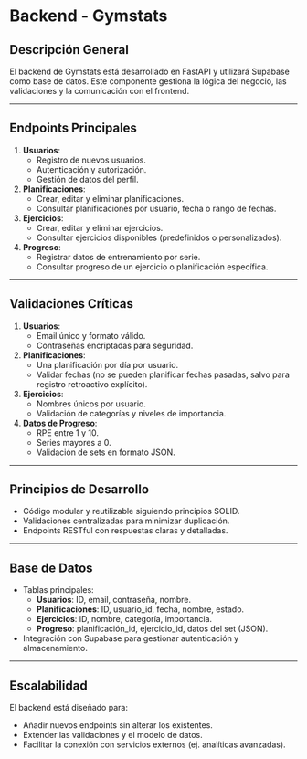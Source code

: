 # Backend - Gymstats

## **Descripción General**
El backend de Gymstats está desarrollado en FastAPI y utilizará Supabase como base de datos. Este componente gestiona la lógica del negocio, las validaciones y la comunicación con el frontend.

---

## **Endpoints Principales**
1. **Usuarios**:
   - Registro de nuevos usuarios.
   - Autenticación y autorización.
   - Gestión de datos del perfil.
2. **Planificaciones**:
   - Crear, editar y eliminar planificaciones.
   - Consultar planificaciones por usuario, fecha o rango de fechas.
3. **Ejercicios**:
   - Crear, editar y eliminar ejercicios.
   - Consultar ejercicios disponibles (predefinidos o personalizados).
4. **Progreso**:
   - Registrar datos de entrenamiento por serie.
   - Consultar progreso de un ejercicio o planificación específica.

---

## **Validaciones Críticas**
1. **Usuarios**:
   - Email único y formato válido.
   - Contraseñas encriptadas para seguridad.
2. **Planificaciones**:
   - Una planificación por día por usuario.
   - Validar fechas (no se pueden planificar fechas pasadas, salvo para registro retroactivo explícito).
3. **Ejercicios**:
   - Nombres únicos por usuario.
   - Validación de categorías y niveles de importancia.
4. **Datos de Progreso**:
   - RPE entre 1 y 10.
   - Series mayores a 0.
   - Validación de sets en formato JSON.

---

## **Principios de Desarrollo**
- Código modular y reutilizable siguiendo principios SOLID.
- Validaciones centralizadas para minimizar duplicación.
- Endpoints RESTful con respuestas claras y detalladas.

---

## **Base de Datos**
- Tablas principales:
  - **Usuarios**: ID, email, contraseña, nombre.
  - **Planificaciones**: ID, usuario_id, fecha, nombre, estado.
  - **Ejercicios**: ID, nombre, categoría, importancia.
  - **Progreso**: planificación_id, ejercicio_id, datos del set (JSON).
- Integración con Supabase para gestionar autenticación y almacenamiento.

---

## **Escalabilidad**
El backend está diseñado para:
- Añadir nuevos endpoints sin alterar los existentes.
- Extender las validaciones y el modelo de datos.
- Facilitar la conexión con servicios externos (ej. analíticas avanzadas).
